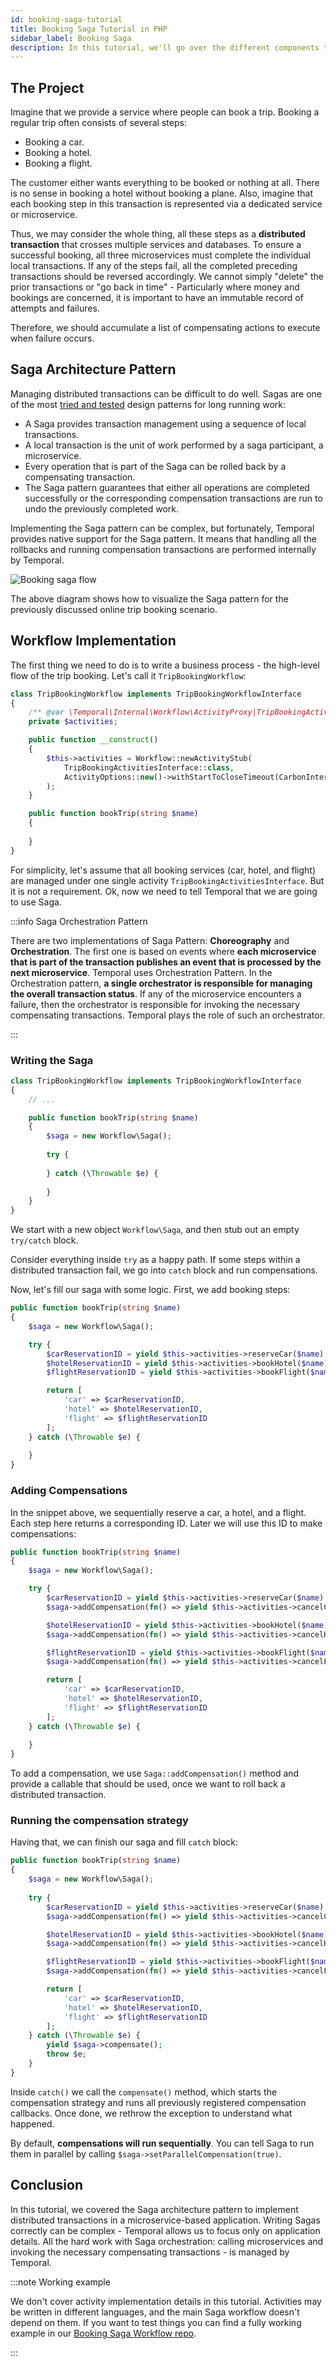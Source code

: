 ```yaml
---
id: booking-saga-tutorial 
title: Booking Saga Tutorial in PHP 
sidebar_label: Booking Saga 
description: In this tutorial, we'll go over the different components that make up the Temporal Booking Saga code sample.
---
```


## The Project

Imagine that we provide a service where people can book a trip. Booking a regular trip often consists of several steps:

- Booking a car.
- Booking a hotel.
- Booking a flight.

The customer either wants everything to be booked or nothing at all. 
There is no sense in booking a hotel without booking a plane.
Also, imagine that each booking step in this transaction is represented via a dedicated service or microservice.

Thus, we may consider the whole thing, all these steps as a **distributed transaction** that crosses multiple services and databases. 
To ensure a successful booking, all three microservices must complete the individual local transactions.
If any of the steps fail, all the completed preceding transactions should be reversed accordingly.
We cannot simply "delete" the prior transactions or "go back in time" - Particularly where money and bookings are concerned, it is important to have an immutable record of attempts and failures.

Therefore, we should accumulate a list of compensating actions to execute when failure occurs.

## Saga Architecture Pattern

Managing distributed transactions can be difficult to do well. Sagas are one of the most [tried and tested](https://www.cs.cornell.edu/andru/cs711/2002fa/reading/sagas.pdf) design patterns for long running work:

- A Saga provides transaction management using a sequence of local transactions. 
- A local transaction is the unit of work performed by a saga participant, a microservice. 
- Every operation that is part of the Saga can be rolled back by a compensating transaction. 
- The Saga pattern guarantees that either all operations are completed successfully or the corresponding compensation transactions are run to undo the previously completed work.

Implementing the Saga pattern can be complex, but fortunately, Temporal provides native support for the Saga pattern.
It means that handling all the rollbacks and running compensation transactions are performed internally by Temporal.

![Booking saga flow](/img/tutorials/booking-saga-flow.png)

The above diagram shows how to visualize the Saga pattern for the previously discussed online trip booking scenario.

## Workflow Implementation

The first thing we need to do is to write a business process - the high-level flow of the trip booking. Let's call
it `TripBookingWorkflow`:

```php
class TripBookingWorkflow implements TripBookingWorkflowInterface
{
    /** @var \Temporal\Internal\Workflow\ActivityProxy|TripBookingActivitiesInterface */
    private $activities;

    public function __construct()
    {
        $this->activities = Workflow::newActivityStub(
            TripBookingActivitiesInterface::class,
            ActivityOptions::new()->withStartToCloseTimeout(CarbonInterval::hour(1))
        );
    }

    public function bookTrip(string $name)
    {
        
    }
}
```

For simplicity, let's assume that all booking services (car, hotel, and flight) are managed under one single 
activity `TripBookingActivitiesInterface`. But it is not a requirement. Ok, now we need to tell Temporal that
we are going to use Saga.

:::info Saga Orchestration Pattern

There are two implementations of Saga Pattern: **Choreography** and **Orchestration**. The first one is based on events where
**each microservice that is part of the transaction publishes an event that is processed by the next microservice**. Temporal
uses Orchestration Pattern. In the Orchestration pattern, **a single orchestrator is responsible for managing the overall
transaction status**. If any of the microservice encounters a failure, then the orchestrator is responsible for 
invoking the necessary compensating transactions. Temporal plays the role of such an orchestrator. 

:::

### Writing the Saga

```php
class TripBookingWorkflow implements TripBookingWorkflowInterface
{
    // ...

    public function bookTrip(string $name)
    {
        $saga = new Workflow\Saga();
        
        try {
             
        } catch (\Throwable $e) {
        
        }
    }
}
```

We start with a new object `Workflow\Saga`, and then stub out an empty `try/catch` block. 

Consider everything inside `try` as a happy path. If some steps within a distributed transaction fail, we go into `catch` block and run compensations. 

Now, let's fill our saga with some logic. First, we add booking steps:

```php
public function bookTrip(string $name)
{
    $saga = new Workflow\Saga();

    try {
        $carReservationID = yield $this->activities->reserveCar($name);
        $hotelReservationID = yield $this->activities->bookHotel($name);
        $flightReservationID = yield $this->activities->bookFlight($name);

        return [
            'car' => $carReservationID,
            'hotel' => $hotelReservationID,
            'flight' => $flightReservationID
        ];             
    } catch (\Throwable $e) {
    
    }
}
```

### Adding Compensations

In the snippet above, we sequentially reserve a car, a hotel, and a flight. Each step here returns a corresponding ID.
Later we will use this ID to make compensations:

```php
public function bookTrip(string $name)
{
    $saga = new Workflow\Saga();

    try {
        $carReservationID = yield $this->activities->reserveCar($name);
        $saga->addCompensation(fn() => yield $this->activities->cancelCar($carReservationID, $name));

        $hotelReservationID = yield $this->activities->bookHotel($name);
        $saga->addCompensation(fn() => yield $this->activities->cancelHotel($hotelReservationID, $name));

        $flightReservationID = yield $this->activities->bookFlight($name);
        $saga->addCompensation(fn() => yield $this->activities->cancelFlight($flightReservationID, $name));

        return [
            'car' => $carReservationID,
            'hotel' => $hotelReservationID,
            'flight' => $flightReservationID
        ];         
    } catch (\Throwable $e) {
    
    }
}
```

To add a compensation, we use `Saga::addCompensation()` method and provide a callable that should be used, once we want
to roll back a distributed transaction. 

### Running the compensation strategy

Having that, we can finish our saga and fill `catch` block:


```php
public function bookTrip(string $name)
{
    $saga = new Workflow\Saga();
    
    try {
        $carReservationID = yield $this->activities->reserveCar($name);
        $saga->addCompensation(fn() => yield $this->activities->cancelCar($carReservationID, $name));

        $hotelReservationID = yield $this->activities->bookHotel($name);
        $saga->addCompensation(fn() => yield $this->activities->cancelHotel($hotelReservationID, $name));

        $flightReservationID = yield $this->activities->bookFlight($name);
        $saga->addCompensation(fn() => yield $this->activities->cancelFlight($flightReservationID, $name));

        return [
            'car' => $carReservationID,
            'hotel' => $hotelReservationID,
            'flight' => $flightReservationID
        ];         
    } catch (\Throwable $e) {
        yield $saga->compensate();
        throw $e;    
    }
}
```

Inside `catch()` we call the `compensate()` method, which starts the compensation strategy and runs all previously registered compensation callbacks. 
Once done, we rethrow the exception to understand what happened. 

By default, **compensations will run sequentially**. You can tell Saga to run them in parallel by calling `$saga->setParallelCompensation(true)`.

## Conclusion

In this tutorial, we covered the Saga architecture pattern to implement distributed transactions in a microservice-based application.
Writing Sagas correctly can be complex - Temporal allows us to focus only on application details. 
All the hard work with Saga orchestration: calling microservices and invoking the necessary compensating transactions - is managed by Temporal. 

:::note Working example

We don't cover activity implementation details in this tutorial.
Activities may be written in different languages, and the main Saga workflow doesn't depend on them.
If you want to test things you can find a fully working example in our 
[Booking Saga Workflow repo](https://github.com/temporalio/samples-php/tree/master/app/src/BookingSaga).

:::
